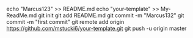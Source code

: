 echo "Marcus123" >> README.md
echo "your-template" >> My-ReadMe.md
git init
git add README.md
git commit -m "Marcus132"
git commit -m "first commit"
git remote add origin https://github.com/mstucki6/your-template.git
git push -u origin master
